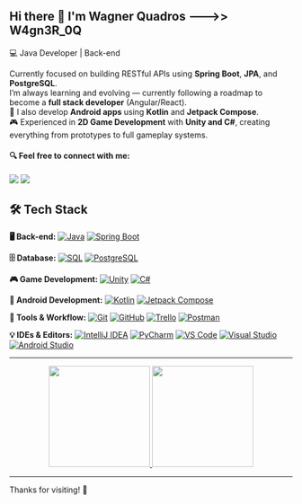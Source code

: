 ## Hi there 👋 I'm Wagner Quadros --->> W4gn3R_0Q

💻 Java Developer | Back-end

Currently focused on building RESTful APIs using **Spring Boot**, **JPA**, and **PostgreSQL**.  
I’m always learning and evolving — currently following a roadmap to become a **full stack developer** (Angular/React).  
📱 I also develop **Android apps** using **Kotlin** and **Jetpack Compose**.  
🎮 Experienced in **2D Game Development** with **Unity and C#**, creating everything from prototypes to full gameplay systems.

#### 🔍 Feel free to connect with me:

<div>
  <a href="https://www.linkedin.com/in/wagner-quadros-123301b2" target="_blank"><img src="https://img.shields.io/badge/LinkedIn-0077B5?style=for-the-badge&logo=linkedin&logoColor=white" target="_blank"></a>
  <a href="https://www.instagram.com/w4gn3r_0q" target="_blank"><img src="https://img.shields.io/badge/Instagram-E4405F?style=for-the-badge&logo=instagram&logoColor=white" target="_blank"></a>
</div>


## 🛠️ Tech Stack

**🖥️ Back-end:** [![Java](https://img.shields.io/badge/Java-17-blue?logo=java)](https://www.oracle.com/java/) [![Spring Boot](https://img.shields.io/badge/Spring_Boot-3.5.3-brightgreen?logo=springboot)](https://spring.io/projects/spring-boot)

**🗄️ Database:** [![SQL](https://img.shields.io/badge/SQL-Structured_Query_Language-lightgrey?logo=sqlite)](https://en.wikipedia.org/wiki/SQL) [![PostgreSQL](https://img.shields.io/badge/PostgreSQL-15-blue?logo=postgresql)](https://www.postgresql.org/)

**🎮 Game Development:** [![Unity](https://img.shields.io/badge/Unity-2D_Dev-black?logo=unity)](https://unity.com/) [![C#](https://img.shields.io/badge/CSharp-Game_Logic-239120?logo=c-sharp)](https://learn.microsoft.com/en-us/dotnet/csharp/)

**📱 Android Development:** [![Kotlin](https://img.shields.io/badge/Kotlin-Mobile_Apps-7F52FF?logo=kotlin)](https://kotlinlang.org/) [![Jetpack Compose](https://img.shields.io/badge/Jetpack_Compose-UI_Toolkit-blue?logo=android)](https://developer.android.com/jetpack/compose)


**🧰 Tools & Workflow:** [![Git](https://img.shields.io/badge/Git-Control-orange?logo=git)](https://git-scm.com/) [![GitHub](https://img.shields.io/badge/GitHub-Code-black?logo=github)](https://github.com/) [![Trello](https://img.shields.io/badge/Trello-Boards-0052CC?logo=trello)](https://trello.com/) [![Postman](https://img.shields.io/badge/Postman-API_Development-orange?logo=postman)](https://www.postman.com/)

**💡 IDEs & Editors:** [![IntelliJ IDEA](https://img.shields.io/badge/IntelliJ_IDEA-Java-blue?logo=intellijidea)](https://www.jetbrains.com/idea/) [![PyCharm](https://img.shields.io/badge/PyCharm-Python-green?logo=pycharm)](https://www.jetbrains.com/pycharm/) [![VS Code](https://img.shields.io/badge/VS_Code-Flexible-lightgrey?logo=visualstudiocode)](https://code.visualstudio.com/) [![Visual Studio](https://img.shields.io/badge/Visual_Studio-CSharp-purple?logo=visualstudio)](https://visualstudio.microsoft.com/) [![Android Studio](https://img.shields.io/badge/Android_Studio-Kotlin-green?logo=androidstudio)](https://developer.android.com/studio)

---

<div align="center">
  <a href="https://github.com/wagnerquadros">
    <img height="180em" src="https://github-readme-stats.vercel.app/api?username=wagnerquadros&show_icons=true&theme=tokyonight&include_all_commits=true&count_private=true"/>
  </a>
  <a href="https://github.com/wagnerquadros">
    <img height="180em" src="https://github-readme-stats.vercel.app/api/top-langs/?username=wagnerquadros&layout=compact&langs_count=16&theme=tokyonight"/>
  </a>
</div>

---

Thanks for visiting! 🚀



